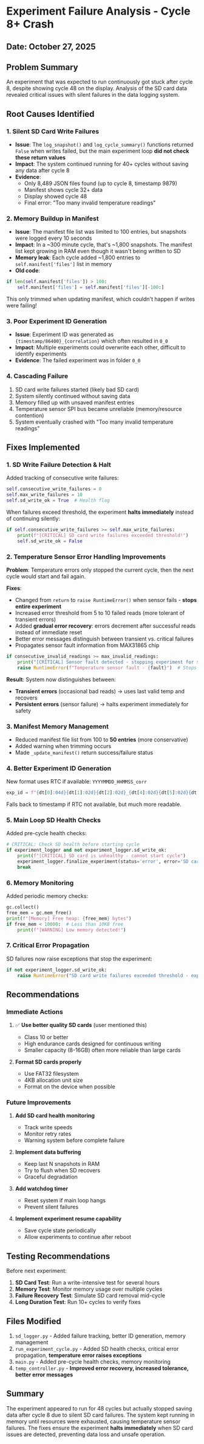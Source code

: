 # Experiment Failure Analysis - Cycle 8+ Crash

## Date: October 27, 2025

## Problem Summary

An experiment that was expected to run continuously got stuck after cycle 8, despite showing cycle 48 on the display. Analysis of the SD card data revealed critical issues with silent failures in the data logging system.

## Root Causes Identified

### 1. **Silent SD Card Write Failures**
- **Issue**: The `log_snapshot()` and `log_cycle_summary()` functions returned `False` when writes failed, but the main experiment loop **did not check these return values**
- **Impact**: The system continued running for 40+ cycles without saving any data after cycle 8
- **Evidence**: 
  - Only 8,489 JSON files found (up to cycle 8, timestamp 9879)
  - Manifest shows cycle 32+ data
  - Display showed cycle 48
  - Final error: "Too many invalid temperature readings"

### 2. **Memory Buildup in Manifest**
- **Issue**: The manifest file list was limited to 100 entries, but snapshots were logged every 10 seconds
- **Impact**: In a ~300 minute cycle, that's ~1,800 snapshots. The manifest list kept growing in RAM even though it wasn't being written to SD
- **Memory leak**: Each cycle added ~1,800 entries to `self.manifest['files']` list in memory
- **Old code**:
```python
if len(self.manifest['files']) > 100:
    self.manifest['files'] = self.manifest['files'][-100:]
```
This only trimmed when updating manifest, which couldn't happen if writes were failing!

### 3. **Poor Experiment ID Generation**
- **Issue**: Experiment ID was generated as `{timestamp/86400}_{correlation}` which often resulted in `0_0`
- **Impact**: Multiple experiments could overwrite each other, difficult to identify experiments
- **Evidence**: The failed experiment was in folder `0_0`

### 4. **Cascading Failure**
1. SD card write failures started (likely bad SD card)
2. System silently continued without saving data
3. Memory filled up with unsaved manifest entries
4. Temperature sensor SPI bus became unreliable (memory/resource contention)
5. System eventually crashed with "Too many invalid temperature readings"

## Fixes Implemented

### 1. **SD Write Failure Detection & Halt**
Added tracking of consecutive write failures:
```python
self.consecutive_write_failures = 0
self.max_write_failures = 10
self.sd_write_ok = True  # Health flag
```

When failures exceed threshold, the experiment **halts immediately** instead of continuing silently:
```python
if self.consecutive_write_failures >= self.max_write_failures:
    print(f"[CRITICAL] SD card write failures exceeded threshold!")
    self.sd_write_ok = False
```

### 2. **Temperature Sensor Error Handling Improvements**
**Problem**: Temperature errors only stopped the current cycle, then the next cycle would start and fail again.

**Fixes**:
- Changed from `return` to `raise RuntimeError()` when sensor fails - **stops entire experiment**
- Increased error threshold from 5 to 10 failed reads (more tolerant of transient errors)
- Added **gradual error recovery**: errors decrement after successful reads instead of immediate reset
- Better error messages distinguish between transient vs. critical failures
- Propagates sensor fault information from MAX31865 chip

```python
if consecutive_invalid_readings >= max_invalid_readings:
    print("[CRITICAL] Sensor fault detected - stopping experiment for safety")
    raise RuntimeError(f"Temperature sensor fault - {fault}")  # Stops everything
```

**Result**: System now distinguishes between:
- **Transient errors** (occasional bad reads) → uses last valid temp and recovers
- **Persistent errors** (sensor failure) → halts experiment immediately for safety

### 3. **Manifest Memory Management**
- Reduced manifest file list from 100 to **50 entries** (more conservative)
- Added warning when trimming occurs
- Made `_update_manifest()` return success/failure status

### 4. **Better Experiment ID Generation**
New format uses RTC if available: `YYYYMMDD_HHMMSS_corr`
```python
exp_id = f"{dt[0]:04d}{dt[1]:02d}{dt[2]:02d}_{dt[4]:02d}{dt[5]:02d}{dt[6]:02d}_{int(correlation)}"
```
Falls back to timestamp if RTC not available, but much more readable.

### 5. **Main Loop SD Health Checks**
Added pre-cycle health checks:
```python
# CRITICAL: Check SD health before starting cycle
if experiment_logger and not experiment_logger.sd_write_ok:
    print(f"[CRITICAL] SD card is unhealthy - cannot start cycle")
    experiment_logger.finalize_experiment(status='error', error='SD card write failures')
    break
```

### 6. **Memory Monitoring**
Added periodic memory checks:
```python
gc.collect()
free_mem = gc.mem_free()
print(f"[Memory] Free heap: {free_mem} bytes")
if free_mem < 10000:  # Less than 10KB free
    print(f"[WARNING] Low memory detected!")
```

### 7. **Critical Error Propagation**
SD failures now raise exceptions that stop the experiment:
```python
if not experiment_logger.sd_write_ok:
    raise RuntimeError("SD card write failures exceeded threshold - experiment halted for safety")
```

## Recommendations

### Immediate Actions
1. ✅ **Use better quality SD cards** (user mentioned this)
   - Class 10 or better
   - High endurance cards designed for continuous writing
   - Smaller capacity (8-16GB) often more reliable than large cards

2. **Format SD cards properly**
   - Use FAT32 filesystem
   - 4KB allocation unit size
   - Format on the device when possible

### Future Improvements

1. **Add SD card health monitoring**
   - Track write speeds
   - Monitor retry rates
   - Warning system before complete failure

2. **Implement data buffering**
   - Keep last N snapshots in RAM
   - Try to flush when SD recovers
   - Graceful degradation

3. **Add watchdog timer**
   - Reset system if main loop hangs
   - Prevent silent failures

4. **Implement experiment resume capability**
   - Save cycle state periodically
   - Allow experiments to continue after reboot

## Testing Recommendations

Before next experiment:
1. **SD Card Test**: Run a write-intensive test for several hours
2. **Memory Test**: Monitor memory usage over multiple cycles
3. **Failure Recovery Test**: Simulate SD card removal mid-cycle
4. **Long Duration Test**: Run 10+ cycles to verify fixes

## Files Modified

1. `sd_logger.py` - Added failure tracking, better ID generation, memory management
2. `run_experiment_cycle.py` - Added SD health checks, critical error propagation, **temperature error raises exceptions**
3. `main.py` - Added pre-cycle health checks, memory monitoring
4. `temp_controller.py` - **Improved error recovery, increased tolerance, better error messages**

## Summary

The experiment appeared to run for 48 cycles but actually stopped saving data after cycle 8 due to silent SD card failures. The system kept running in memory until resources were exhausted, causing temperature sensor failures. The fixes ensure the experiment **halts immediately** when SD card issues are detected, preventing data loss and unsafe operation.
